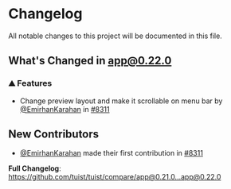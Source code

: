 # Changelog

All notable changes to this project will be documented in this file.
## What's Changed in app@0.22.0<!-- RELEASE NOTES START -->

### ⛰️  Features

* Change preview layout and make it scrollable on menu bar by [@EmirhanKarahan](https://github.com/EmirhanKarahan) in [#8311](https://github.com/tuist/tuist/pull/8311)

## New Contributors
* [@EmirhanKarahan](https://github.com/EmirhanKarahan) made their first contribution in [#8311](https://github.com/tuist/tuist/pull/8311)

**Full Changelog**: https://github.com/tuist/tuist/compare/app@0.21.0...app@0.22.0

<!-- generated by git-cliff -->
